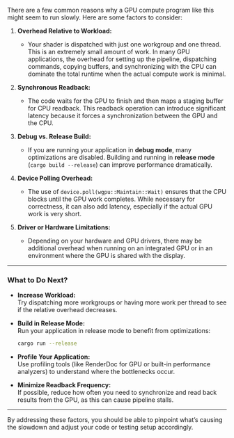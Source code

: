 There are a few common reasons why a GPU compute program like this might seem to run slowly. Here are some factors to consider:

1. **Overhead Relative to Workload:**  
   - Your shader is dispatched with just one workgroup and one thread. This is an extremely small amount of work. In many GPU applications, the overhead for setting up the pipeline, dispatching commands, copying buffers, and synchronizing with the CPU can dominate the total runtime when the actual compute work is minimal.

2. **Synchronous Readback:**  
   - The code waits for the GPU to finish and then maps a staging buffer for CPU readback. This readback operation can introduce significant latency because it forces a synchronization between the GPU and the CPU.

3. **Debug vs. Release Build:**  
   - If you are running your application in **debug mode**, many optimizations are disabled. Building and running in **release mode** (`cargo build --release`) can improve performance dramatically.

4. **Device Polling Overhead:**  
   - The use of `device.poll(wgpu::Maintain::Wait)` ensures that the CPU blocks until the GPU work completes. While necessary for correctness, it can also add latency, especially if the actual GPU work is very short.

5. **Driver or Hardware Limitations:**  
   - Depending on your hardware and GPU drivers, there may be additional overhead when running on an integrated GPU or in an environment where the GPU is shared with the display.

---

### What to Do Next?

- **Increase Workload:**  
  Try dispatching more workgroups or having more work per thread to see if the relative overhead decreases.

- **Build in Release Mode:**  
  Run your application in release mode to benefit from optimizations:
  ```bash
  cargo run --release
  ```

- **Profile Your Application:**  
  Use profiling tools (like RenderDoc for GPU or built-in performance analyzers) to understand where the bottlenecks occur.

- **Minimize Readback Frequency:**  
  If possible, reduce how often you need to synchronize and read back results from the GPU, as this can cause pipeline stalls.

---

By addressing these factors, you should be able to pinpoint what’s causing the slowdown and adjust your code or testing setup accordingly.
